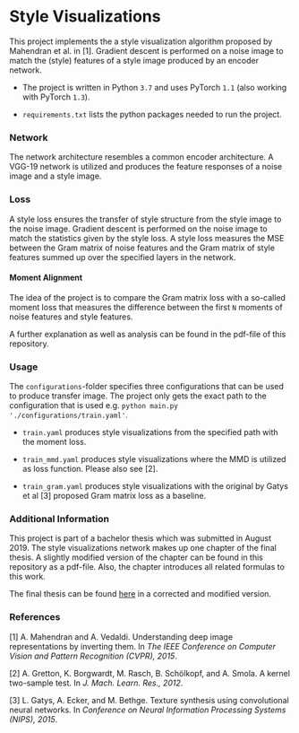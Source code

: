 # Style Visualizations

This project implements the a style visualization algorithm proposed by Mahendran
et al. in [1]. Gradient descent is performed on a noise image to
match the (style) features of a style image produced by an encoder network. 

- The project is written in Python ```3.7``` and uses PyTorch ```1.1``` 
(also working with PyTorch ```1.3```).

- ````requirements.txt```` lists the python packages needed to run the 
project. 

### Network

The network architecture resembles a common encoder architecture. A VGG-19
network is utilized and produces the feature responses of a noise image and 
a style image. 

### Loss
 
A style loss ensures the transfer of style structure from the style image to the 
noise image. Gradient descent is performed on the noise image to match the statistics
given by the style loss. A style loss measures the MSE between the Gram matrix of noise
features and the Gram matrix of style features summed up over the specified layers 
in the network.

#### Moment Alignment
The idea of the project is to compare the Gram matrix loss with a so-called moment 
loss that measures the difference between the first ````N```` moments of noise
features and style features.  

A further explanation as well as analysis can be found in the pdf-file of this 
repository.

### Usage

The ``configurations``-folder specifies three configurations that can be used to 
produce transfer image. The project only gets the exact path to the 
configuration that is used e.g. ```python main.py './configurations/train.yaml'```.

- ``train.yaml`` produces style visualizations from the specified path with the 
moment loss.

- ```train_mmd.yaml``` produces style visualizations where the MMD 
is utilized as loss function. Please also see [2].

- ```train_gram.yaml``` produces style visualizations with the original by Gatys 
et al [3] proposed Gram matrix loss as a baseline. 

### Additional Information

This project is part of a bachelor thesis which was submitted in August 2019. The 
style visualizations network makes up one chapter of the final thesis. A slightly modified 
version of the chapter can be found in this repository as a pdf-file. Also, the chapter 
introduces all related formulas to this work. 

The final thesis can be found [here](https://jzenn.github.io/projects/bsc-thesis) in a corrected and modified version.

### References

[1] A. Mahendran and A. Vedaldi. Understanding deep image representations 
by inverting them. In *The IEEE Conference on Computer Vision and 
Pattern Recognition (CVPR), 2015*.

[2] A. Gretton, K. Borgwardt, M. Rasch, B. Schölkopf, and A. Smola. 
A kernel two-sample test. In *J. Mach. Learn. Res., 2012*.

[3] L. Gatys, A. Ecker, and M. Bethge. Texture synthesis using 
convolutional neural networks. In *Conference on Neural Information 
Processing Systems (NIPS), 2015*.